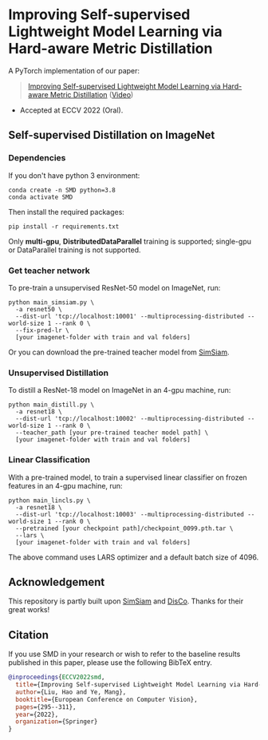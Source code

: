 # Improving Self-supervised Lightweight Model Learning via Hard-aware Metric Distillation
A PyTorch implementation of our paper:
> [Improving Self-supervised Lightweight Model Learning via Hard-aware Metric Distillation](https://www.ecva.net/papers/eccv_2022/papers_ECCV/papers/136910286.pdf) ([Video](https://iiai-wencheng3.oss-cn-hongkong.aliyuncs.com/5415.mp4))
- Accepted at ECCV 2022 (Oral). 


## Self-supervised Distillation on ImageNet
### Dependencies

If you don't have python 3 environment:
```
conda create -n SMD python=3.8
conda activate SMD
```
Then install the required packages:
```
pip install -r requirements.txt
```

Only **multi-gpu**, **DistributedDataParallel** training is supported; single-gpu or DataParallel training is not supported.

### Get teacher network

To pre-train a unsupervised ResNet-50 model on ImageNet, run:
```
python main_simsiam.py \
  -a resnet50 \
  --dist-url 'tcp://localhost:10001' --multiprocessing-distributed --world-size 1 --rank 0 \
  --fix-pred-lr \
  [your imagenet-folder with train and val folders]
```

Or you can download the pre-trained teacher model from [SimSiam](https://dl.fbaipublicfiles.com/simsiam/models/100ep/pretrain/checkpoint_0099.pth.tar).

### Unsupervised Distillation

To distill a ResNet-18 model on ImageNet in an 4-gpu machine, run:

```
python main_distill.py \
  -a resnet18 \
  --dist-url 'tcp://localhost:10002' --multiprocessing-distributed --world-size 1 --rank 0 \
  --teacher_path [your pre-trained teacher model path] \
  [your imagenet-folder with train and val folders]
```

### Linear Classification

With a pre-trained model, to train a supervised linear classifier on frozen features in an 4-gpu machine, run:
```
python main_lincls.py \
  -a resnet18 \
  --dist-url 'tcp://localhost:10003' --multiprocessing-distributed --world-size 1 --rank 0 \
  --pretrained [your checkpoint path]/checkpoint_0099.pth.tar \
  --lars \
  [your imagenet-folder with train and val folders]
```

The above command uses LARS optimizer and a default batch size of 4096.

## Acknowledgement
This repository is partly built upon [SimSiam](https://github.com/facebookresearch/simsiam) and [DisCo](https://github.com/Yuting-Gao/DisCo-pytorch). Thanks for their great works!

## Citation 

If you use SMD in your research or wish to refer to the baseline results published in this paper, please use the following BibTeX entry.

```bibtex
@inproceedings{ECCV2022smd,
  title={Improving Self-supervised Lightweight Model Learning via Hard-Aware Metric Distillation},
  author={Liu, Hao and Ye, Mang},
  booktitle={European Conference on Computer Vision},
  pages={295--311},
  year={2022},
  organization={Springer}
}

